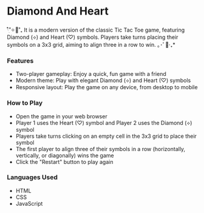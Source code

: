# Diamond And Heart
𓍢ִ໋˚✧🩷˚₊ It is a modern version of the classic Tic Tac Toe game, featuring Diamond (⟡) and Heart (♡) symbols. Players take turns placing their symbols on a 3x3 grid, aiming to align three in a row to win. ｡･ﾟ🩷‧₊*
### Features
- Two-player gameplay: Enjoy a quick, fun game with a friend
- Modern theme: Play with elegant Diamond (⟡) and Heart (♡) symbols
- Responsive layout: Play the game on any device, from desktop to mobile
### How to Play
- Open the game in your web browser
- Player 1 uses the Heart (♡) symbol and Player 2 uses the Diamond (⟡) symbol
- Players take turns clicking on an empty cell in the 3x3 grid to place their symbol
- The first player to align three of their symbols in a row (horizontally, vertically, or diagonally) wins the game
- Click the "Restart" button to play again
### Languages Used
- HTML
- CSS
- JavaScript
